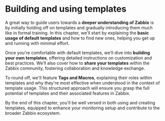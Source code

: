 # Building and using templates

A great way to guide users towards a **deeper understanding of Zabbix** is by
initially holding off on templates and gradually introducing them much like in
formal training. In this chapter, we'll start by explaining the **basic usage
of default templates** and how to find new ones, helping you get up and running
with minimal effort.

Once you're comfortable with default templates, we’ll dive into **building your
own templates**, offering detailed instructions on customization and best practices.
We’ll also cover how to **share your templates** within the Zabbix community,
fostering collaboration and knowledge exchange.

To round off, we'll feature **Tags and Macros**, explaining their roles within
templates and why they're most effective when understood in the context of
template usage. This structured approach will ensure you grasp the full potential
of templates and their associated features in Zabbix.

By the end of this chapter, you'll be well versed in both using and creating templates,
equipped to enhance your monitoring setup and contribute to the broader Zabbix ecosystem.
